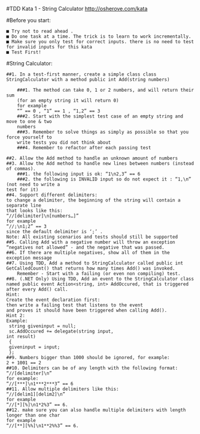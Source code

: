 ﻿#TDD Kata 1 - String Calculator
http://osherove.com/kata

#Before you start:
	
	■ Try not to read ahead .
	■ Do one task at a time. The trick is to learn to work incrementally.
	■ Make sure you only test for correct inputs. there is no need to test for invalid inputs for this kata
	■ Test First!
	
#String Calculator:

	##1. In a test-first manner, create a simple class class StringCalculator with a method public int Add(string numbers)

		###1. The method can take 0, 1 or 2 numbers, and will return their sum
		(for an empty string it will return 0)
		for example
		“” == 0 , “1” == 1 , “1,2” == 3
		###2. Start with the simplest test case of an empty string and move to one & two
		numbers
		###3. Remember to solve things as simply as possible so that you force yourself to
		write tests you did not think about
		###4. Remember to refactor after each passing test

	##2. Allow the Add method to handle an unknown amount of numbers
	##3. Allow the Add method to handle new lines between numbers (instead of commas).
		###1. the following input is ok: “1\n2,3” == 6
		###2. the following is INVALID input so do not expect it : “1,\n” (not need to write a
	test for it)
	##4. Support different delimiters:
	to change a delimiter, the beginning of the string will contain a separate line
	that looks like this:
	“//[delimiter]\n[numbers…]”
	for example
	“//;\n1;2” == 3
	since the default delimiter is ‘;’ .
	Note: All existing scenarios and tests should still be supported
	##5. Calling Add with a negative number will throw an exception “negatives not allowed” - and the negative that was passed.
	##6. If there are multiple negatives, show all of them in the exception message
	##7. Using TDD, Add a method to StringCalculator called public int GetCalledCount()	that returns how many times Add() was invoked.
		Remember - Start with a failing (or even non compiling) test.
	##8. (.NET Only) Using TDD, Add an event to the StringCalculator class named public event Action<string, int> AddOccured, that is triggered after every Add() call.
	Hint:
	Create the event declaration first:
	then write a failing test that listens to the event
	and proves it should have been triggered when calling Add().
	Hint 2:
	Example:
	 string giveninput = null;
	 sc.AddOccured += delegate(string input,
	int result)
	 {
	 giveninput = input;
	 };
	##9. Numbers bigger than 1000 should be ignored, for example:
	2 + 1001 == 2
	##10. Delimiters can be of any length with the following format:
	“//[delimiter]\n”
	for example:
	“//[***]\n1***2***3” == 6
	##11. Allow multiple delimiters like this:
	“//[delim1][delim2]\n”
	for example
	“//[*][%]\n1*2%3” == 6.
	##12. make sure you can also handle multiple delimiters with length longer than one char
	for example
	“//[**][%%]\n1**2%%3” == 6.